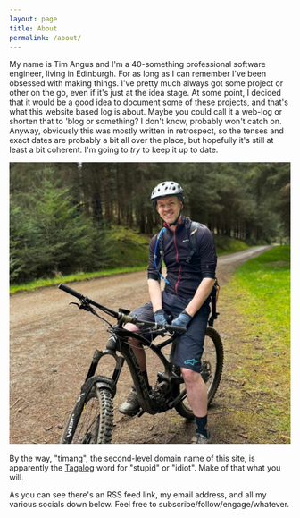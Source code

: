 ```yaml
---
layout: page
title: About
permalink: /about/
---
```


My name is Tim Angus and I'm a 40-something professional software engineer, living in Edinburgh. For as long as I can remember I've been obsessed with making things. I've pretty much always got some project or other on the go, even if it's just at the idea stage. At some point, I decided that it would be a good idea to document some of these projects, and that's what this website based log is about. Maybe you could call it a web-log or shorten that to 'blog or something? I don't know, probably won't catch on. Anyway, obviously this was mostly written in retrospect, so the tenses and exact dates are probably a bit all over the place, but hopefully it's still at least a bit coherent. I'm going to *try* to keep it up to date.

![Portrait](/assets/portrait.jpg)

By the way, "timang", the second-level domain name of this site, is apparently the [Tagalog](https://en.wikipedia.org/wiki/Tagalog_language) word for "stupid" or "idiot". Make of that what you will.

As you can see there's an RSS feed link, my email address, and all my various socials down below. Feel free to subscribe/follow/engage/whatever.
